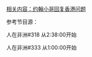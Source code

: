 [相关内容：约翰小哥回复香港问题](https://github.com/Voices-of-People/zhong_sheng/blob/master/YouTube社区版块内容/约翰小哥回复香港问题.md)

参考节目源：

人在非洲#318
从2:38:00开始

人在非洲#333
从1:00:00开始
